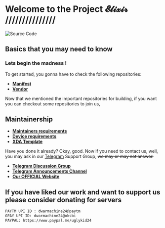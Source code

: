 # Welcome to the Project 𝓔𝓵𝓲𝔁𝓲𝓻 ///////////////

![Source Code](https://i.imgur.com/YeJfaEI.jpg)

## Basics that you may need to know

### Lets begin the madness !

To get started, you gonna have to check the following repositories:

* [**Manifest**](https://github.com/Project-Elixir/manifest)
* [**Vendor**](https://github.com/Project-Elixir/vendor_aosp)

Now that we mentioned the important repositories for building, if you want you can checkout some repositories to join us, 

## Maintainership 

* [**Maintainers requirements**](https://github.com/Project-Elixir/docs/blob/master/maintainers_requirements.md)
* [**Device requirements**](https://github.com/Project-Elixir/docs/blob/master/device_requirements.md)
* [**XDA Template**](https://raw.githubusercontent.com/Project-Elixir/docs/master/xda_template.txt)

Have you done it already? Okay, good. Now if you need to contact us, well, you may ask in our [Telegram](https://t.me/Elixir_Discussion) Support Group, ~~we may or may not answer.~~

 * [**Telegram Discussion Group**](https://t.me/Elixir_Discussion)
 * [**Telegram Announcements Channel**](https://t.me/Elixir_Updates)
 * [**Our OFFICIAL Website**](https://projectelixiros.com/)

## If you have liked our work and want to support us please consider donating for servers

```bash
PAYTM UPI ID : dwarmachine24@paytm
GPAY UPI ID: dwarmachine24@oksbi
PAYPAL: https://www.paypal.me/uglykid24
```

